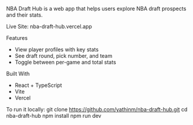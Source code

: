 NBA Draft Hub is a web app that helps users explore NBA draft prospects and their stats. 

Live Site: nba-draft-hub.vercel.app 

Features
- View player profiles with key stats
- See draft round, pick number, and team
- Toggle between per-game and total stats

Built With
- React + TypeScript
- Vite
- Vercel


To run it locally:
git clone https://github.com/yathinm/nba-draft-hub.git
cd nba-draft-hub
npm install
npm run dev

